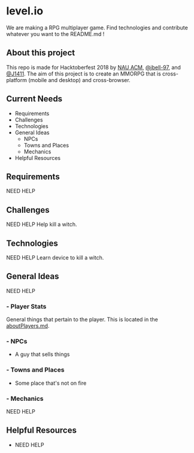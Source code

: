# level.io
We are making a RPG multiplayer game. Find technologies and contribute whatever you want to the README.md !

## About this project
This repo is made for Hacktoberfest 2018 by [NAU ACM](http://nau.edu/acm), [@jbell-97](https://github.com/jbell-97), and [@J1411](https://github.com/J1411). The aim of this project is to create an MMORPG that is cross-platform (mobile and desktop) and cross-browser.

## Current Needs
- Requirements
- Challenges
- Technologies
- General Ideas
  - NPCs
  - Towns and Places
  - Mechanics
- Helpful Resources

## Requirements
NEED HELP

## Challenges
NEED HELP
Help kill a witch.

## Technologies
NEED HELP
Learn device to kill a witch.

## General Ideas
NEED HELP

### - Player Stats
General things that pertain to the player. This is located in the [aboutPlayers.md](./aboutPlayers.md).

### - NPCs
- A guy that sells things

### - Towns and Places
- Some place that's not on fire

### - Mechanics
NEED HELP

## Helpful Resources
- NEED HELP

